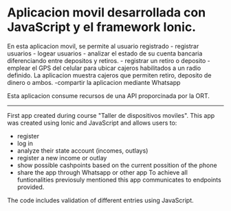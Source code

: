 # Aplicacion movil desarrollada con JavaScript y el framework Ionic.

En esta aplicacion movil, se permite al usuario registrado
    - registrar usuarios
    - logear usuarios
    - analizar el estado de su cuenta bancaria diferenciando entre depositos y retiros.
    - registrar un retiro o deposito
    - emplear el GPS del celular para ubicar cajeros habilitados a un radio definido. La aplicacion muestra cajeros que permiten retiro, deposito de dinero o ambos.
    -compartir la aplicacion mediante Whatsapp
    
Esta aplicacion consume recursos de una API proporcinada por la ORT.

------------------------------------------------------------------------------------------------------------------------------------------------------------------

First app created during course "Taller de dispositivos moviles". This app was created using Ionic and JavaScript and allows users to:
- register
- log in
- analyze their state account (incomes, outlays)
- register a new income or outlay
- show possible cashpoints based on the current possition of the phone
- share the app through Whatsapp or other app
To achieve all funtionalities previosuly mentioned this app communicates to endpoints provided. 

The code includes validation of different entries using JavaScript.
